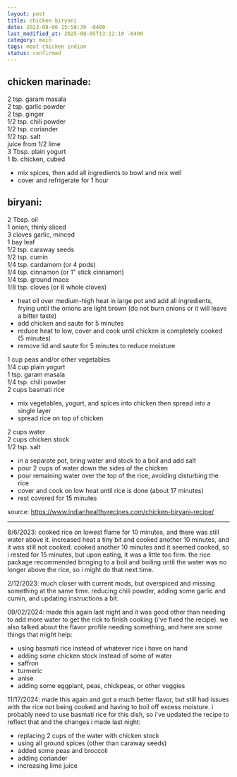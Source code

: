 ```yaml
---
layout: post
title: chicken biryani
date: 2023-08-06 15:58:39 -0400
last_modified_at: 2025-08-05T13:12:10 -0400
category: main
tags: meat chicken indian
status: confirmed
---
```


## chicken marinade:

2 tsp. garam masala  
2 tsp. garlic powder  
2 tsp. ginger  
1/2 tsp. chili powder  
1/2 tsp. coriander  
1/2 tsp. salt  
juice from 1/2 lime  
3 Tbsp. plain yogurt  
1 lb. chicken, cubed  
* mix spices, then add all ingredients to bowl and mix well
* cover and refrigerate for 1 hour

## biryani:

2 Tbsp. oil  
1 onion, thinly sliced  
3 cloves garlic, minced  
1 bay leaf  
1/2 tsp. caraway seeds  
1/2 tsp. cumin  
1/4 tsp. cardamom (or 4 pods)  
1/4 tsp. cinnamon (or 1" stick cinnamon)  
1/4 tsp. ground mace  
1/8 tsp. cloves (or 6 whole cloves)  
* heat oil over medium-high heat in large pot and add all ingredients, frying until
  the onions are light brown (do not burn onions or it will leave a bitter taste)
* add chicken and saute for 5 minutes
* reduce heat to low, cover and cook until chicken is completely cooked (5 minutes)
* remove lid and saute for 5 minutes to reduce moisture  

1 cup peas and/or other vegetables  
1/4 cup plain yogurt  
1 tsp. garam masala  
1/4 tsp. chili powder  
2 cups basmati rice  
* mix vegetables, yogurt, and spices into chicken then spread into a single layer
* spread rice on top of chicken

2 cups water  
2 cups chicken stock  
1/2 tsp. salt  
* in a separate pot, bring water and stock to a boil and add salt
* pour 2 cups of water down the sides of the chicken
* pour remaining water over the top of the rice, avoiding disturbing the rice
* cover and cook on low heat until rice is done (about 17 minutes)
* rest covered for 15 minutes

source: <https://www.indianhealthyrecipes.com/chicken-biryani-recipe/>

---

8/6/2023: cooked rice on lowest flame for 10 minutes, and there was still water
above it. increased heat a tiny bit and cooked another 10 minutes, and it was still
not cooked. cooked another 10 minutes and it seemed cooked, so i rested for 15
minutes, but upon eating, it was a little too firm. the rice package recommended
bringing to a boil and boiling until the water was no longer above the rice, so i
might do that next time.

2/12/2023: much closer with current mods, but overspiced and missing something at
the same time. reducing chili powder, adding some garlic and cumin, and updating
instructions a bit.

09/02/2024: made this again last night and it was good other than needing to add more
water to get the rick to finish cooking (i've fixed the recipe). we also talked
about the flavor profile needing something, and here are some things that might help:
* using basmati rice instead of whatever rice i have on hand
* adding some chicken stock instead of some of water
* saffron
* turmeric
* anise
* adding some eggplant, peas, chickpeas, or other veggies

11/17/2024: made this again and got a much better flavor, but still had issues with the rice not
being cooked and having to boil off excess moisture. i probably need to use basmati rice for this
dish, so i've updated the recipe to reflect that and the changes i made last night:
* replacing 2 cups of the water with chicken stock 
* using all ground spices (other than caraway seeds)
* added some peas and broccoli
* adding coriander
* increasing lime juice
